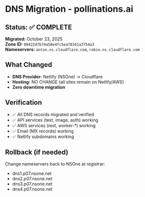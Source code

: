 # DNS Migration - pollinations.ai

## Status: ✅ COMPLETE

**Migrated:** October 23, 2025  
**Zone ID:** `0942247b74a58e4fc5ea70341a3754a3`  
**Nameservers:** `anton.ns.cloudflare.com`, `robin.ns.cloudflare.com`

## What Changed
- **DNS Provider:** Netlify (NSOne) → Cloudflare
- **Hosting:** NO CHANGE (all sites remain on Netlify/AWS)
- **Zero downtime migration**

## Verification
- ✅ All DNS records migrated and verified
- ✅ API services (text, image, auth) working
- ✅ AWS services (rest, worker-*) working
- ✅ Email (MX records) working
- ✅ Netlify subdomains working

## Rollback (if needed)
Change nameservers back to NSOne at registrar:
- dns1.p07.nsone.net
- dns2.p07.nsone.net
- dns3.p07.nsone.net
- dns4.p07.nsone.net
